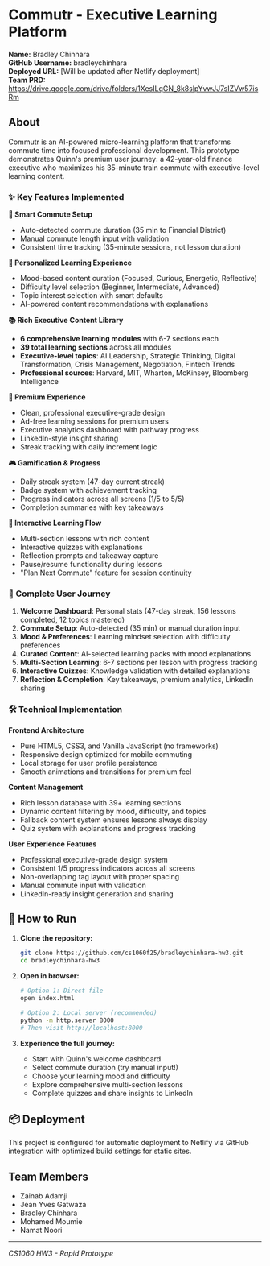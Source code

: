 # Commutr - Executive Learning Platform

**Name:** Bradley Chinhara  
**GitHub Username:** bradleychinhara  
**Deployed URL:** [Will be updated after Netlify deployment]  
**Team PRD:** https://drive.google.com/drive/folders/1XesILqGN_8k8slpYvwJJ7sIZVw57isRm

## About
Commutr is an AI-powered micro-learning platform that transforms commute time into focused professional development. This prototype demonstrates Quinn's premium user journey: a 42-year-old finance executive who maximizes his 35-minute train commute with executive-level learning content.

### ✨ Key Features Implemented

**🚀 Smart Commute Setup**
- Auto-detected commute duration (35 min to Financial District)
- Manual commute length input with validation
- Consistent time tracking (35-minute sessions, not lesson duration)

**🎯 Personalized Learning Experience**
- Mood-based content curation (Focused, Curious, Energetic, Reflective)
- Difficulty level selection (Beginner, Intermediate, Advanced)
- Topic interest selection with smart defaults
- AI-powered content recommendations with explanations

**📚 Rich Executive Content Library**
- **6 comprehensive learning modules** with 6-7 sections each
- **39 total learning sections** across all modules
- **Executive-level topics**: AI Leadership, Strategic Thinking, Digital Transformation, Crisis Management, Negotiation, Fintech Trends
- **Professional sources**: Harvard, MIT, Wharton, McKinsey, Bloomberg Intelligence

**💼 Premium Experience**
- Clean, professional executive-grade design
- Ad-free learning sessions for premium users
- Executive analytics dashboard with pathway progress
- LinkedIn-style insight sharing
- Streak tracking with daily increment logic

**🎮 Gamification & Progress**
- Daily streak system (47-day current streak)
- Badge system with achievement tracking
- Progress indicators across all screens (1/5 to 5/5)
- Completion summaries with key takeaways

**🔧 Interactive Learning Flow**
- Multi-section lessons with rich content
- Interactive quizzes with explanations
- Reflection prompts and takeaway capture
- Pause/resume functionality during lessons
- "Plan Next Commute" feature for session continuity

### 📱 Complete User Journey
1. **Welcome Dashboard**: Personal stats (47-day streak, 156 lessons completed, 12 topics mastered)
2. **Commute Setup**: Auto-detected (35 min) or manual duration input
3. **Mood & Preferences**: Learning mindset selection with difficulty preferences
4. **Curated Content**: AI-selected learning packs with mood explanations
5. **Multi-Section Learning**: 6-7 sections per lesson with progress tracking
6. **Interactive Quizzes**: Knowledge validation with detailed explanations
7. **Reflection & Completion**: Key takeaways, premium analytics, LinkedIn sharing

### 🛠️ Technical Implementation

**Frontend Architecture**
- Pure HTML5, CSS3, and Vanilla JavaScript (no frameworks)
- Responsive design optimized for mobile commuting
- Local storage for user profile persistence
- Smooth animations and transitions for premium feel

**Content Management**
- Rich lesson database with 39+ learning sections
- Dynamic content filtering by mood, difficulty, and topics
- Fallback content system ensures lessons always display
- Quiz system with explanations and progress tracking

**User Experience Features**
- Professional executive-grade design system
- Consistent 1/5 progress indicators across all screens
- Non-overlapping tag layout with proper spacing
- Manual commute input with validation
- LinkedIn-ready insight generation and sharing

## 🚀 How to Run

1. **Clone the repository:**
   ```bash
   git clone https://github.com/cs1060f25/bradleychinhara-hw3.git
   cd bradleychinhara-hw3
   ```

2. **Open in browser:**
   ```bash
   # Option 1: Direct file
   open index.html
   
   # Option 2: Local server (recommended)
   python -m http.server 8000
   # Then visit http://localhost:8000
   ```

3. **Experience the full journey:**
   - Start with Quinn's welcome dashboard
   - Select commute duration (try manual input!)
   - Choose your learning mood and difficulty
   - Explore comprehensive multi-section lessons
   - Complete quizzes and share insights to LinkedIn

## 📦 Deployment
This project is configured for automatic deployment to Netlify via GitHub integration with optimized build settings for static sites.

## Team Members
- Zainab Adamji
- Jean Yves Gatwaza  
- Bradley Chinhara
- Mohamed Moumie
- Namat Noori

---
*CS1060 HW3 - Rapid Prototype*
